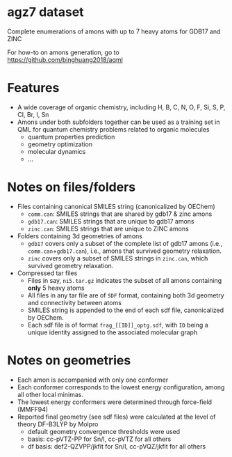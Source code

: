 # agz7 dataset 
Complete enumerations of amons with up to 7 heavy atoms for GDB17 and ZINC

For how-to on amons generation, go to https://github.com/binghuang2018/aqml

# Features
- A wide coverage of organic chemistry, including H, B, C, N, O, F, Si, S, P, Cl, Br, I, Sn
- Amons under both subfolders together can be used as a training set in QML for quantum chemistry problems related to organic molecules
  - quantum properties prediction
  - geometry optimization
  - molecular dynamics 
  - ...

# Notes on files/folders 
- Files containing canonical SMILES string (canonicalized by OEChem)
  - `comm.can`: SMILES strings that are shared by gdb17 & zinc amons
  - `gdb17.can`: SMILES strings that are unique to gdb17 amons
  - `zinc.can`: SMILES strings that are unique to ZINC amons
- Folders containing 3d geometries of amons
  - `gdb17` covers only a subset of the complete list of gdb17 amons (i.e., `comm.can`+`gdb17.can`), i.e., amons that survived geometry relaxation. 
  - `zinc` covers only a subset of SMILES strings in `zinc.can`, which survived geometry relaxation.
- Compressed tar files
  - Files in say, `ni5.tar.gz` indicates the subset of all amons containing **__only__** 5 heavy atoms
  - All files in any tar file are of `SDF` format, containing both 3d geometry and connectivity between atoms
  - SMILES string is appended to the end of each sdf file, canonicalized by OEChem.
  - Each sdf file is of format `frag_[[ID]]_optg.sdf`, with `ID` being a unique identity assigned to the associated molecular graph


# Notes on geometries
- Each amon is accompanied with only one conformer
- Each conformer corresponds to the lowest energy configuration, among all other local minimas.
- The lowest energy conformers were determined through force-field (MMFF94)
- Reported final geometry (see sdf files) were calculated at the level of theory DF-B3LYP by Molpro
  - default geometry convergence thresholds were used
  - basis: cc-pVTZ-PP for Sn/I, cc-pVTZ for all others
  - df basis: def2-QZVPP/jkfit for Sn/I, cc-pVQZ/jkfit for all others
  

